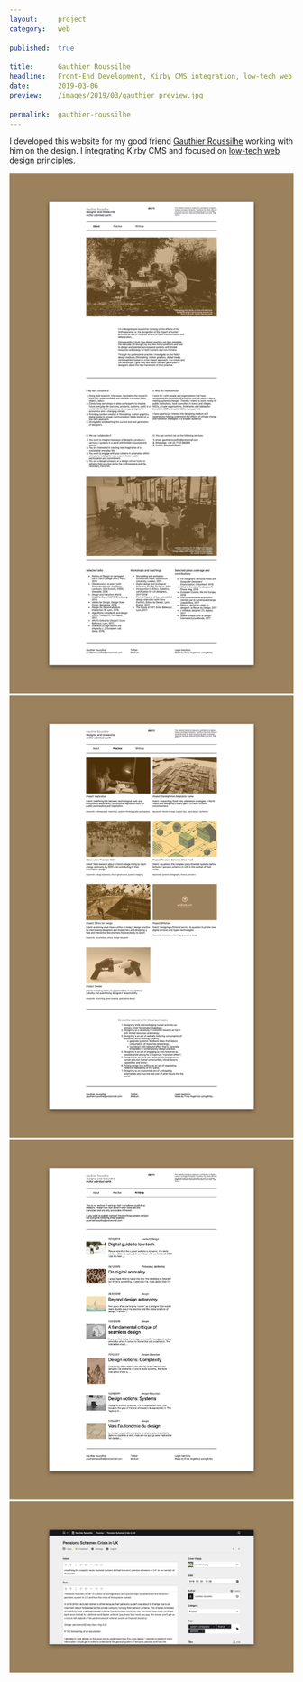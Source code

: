```yaml
---
layout:     project
category:   web

published:  true

title:      Gauthier Roussilhe
headline:   Front-End Development, Kirby CMS integration, low-tech web design.
date:       2019-03-06
preview:    /images/2019/03/gauthier_preview.jpg

permalink:  gauthier-roussilhe
---
```

I developed this website for my good friend [Gauthier Roussilhe](http://gauthierroussilhe.com) working with him on the design. I integrating Kirby CMS and focused on [low-tech web design principles](http://gauthierroussilhe.com/en/posts/convert-low-tech).

<div class="images-2x2">
    <a href="/images/2019/03/gauthier_about.jpg">
        <img src="/images/2019/03/gauthier_about.jpg">
    </a>
    <a href="/images/2019/03/gauthier_practice.jpg">
        <img src="/images/2019/03/gauthier_practice.jpg">
    </a>
</div>

<div class="images-2x2">
    <a href="/images/2019/03/gauthier_writings.jpg">
        <img src="/images/2019/03/gauthier_writings.jpg">
    </a>
    <a href="/images/2019/03/gauthier_panel.jpg">
        <img src="/images/2019/03/gauthier_panel.jpg">
    </a>
</div>